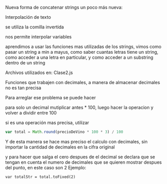 Nueva forma de concatenar strings un poco más nueva:

Interpolación de texto

se utiliza la comilla invertida 

nos permite interpolar variables

aprendimos a usar las funciones mas utilizadas de los strings,
vimos como pasar un string a min a mayus, como saber cuantas letras tiene un string, como acceder a una letra en particular, y como acceder a un substring dentro de un string

Archivos utilizados en: Clase2.js

Funciones que trabajen con decimales, a manera de almacenar decimales no es tan precisa

Para arreglar ese problema se puede hacer 

para solo un decimal mutiplicar antes * 100, luego hacer la operacion y volver a dividir entre 100

si es una operación mas precisa, utilizar 

```javascript 
var total = Math.round(precioDeVino * 100 * 3) / 100
```

Y de esta manera se hace mas preciso el calculo con decimales, sin importar la cantidad de decimales en la cifra original

y para hacer que salga el cero despues de el decimal se declara que se tengan en cuenta el numero de decimales que se quieren mostrar despues del punto, en este caso son 2 Ejemplo:

```
var totalStr = total.toFixed(2)
```

